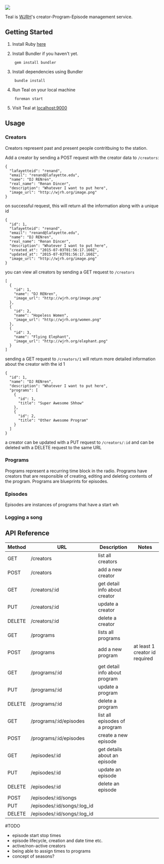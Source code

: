 ![](http://wjrh.org/teal-logo.png)

Teal is [WJRH](http://wjrh.org)'s creator-Program-Episode management service.

## Getting Started
1.  Install Ruby [here](https://www.ruby-lang.org/en/documentation/installation/)
2. Install Bundler if you haven't yet.

        gem install bundler

3. Install dependencies using Bundler

        bundle install

4. Run Teal on your local machine
 
        foreman start

5. Visit Teal at [localhost:9000](http://localhost:9000)

## Usage

### Creators
Creators represent past and present people contritbuing to the station.

Add a creator by sending a POST request with the creator data to `/creators`:

    {
      "lafayetteid": "renand",
      "email": "renand@lafayette.edu",
      "name": "DJ RENren",
      "real_name": "Renan Dincer",
      "description": "Whatever I want to put here",
      "image_url": "http://wjrh.org/image.png"
    }

on successful request, this will return all the information along with a unique id

    {
      "id": 1,
      "lafayetteid": "renand",
      "email": "renand@lafayette.edu",
      "name": "DJ RENren",
      "real_name": "Renan Dincer",
      "description": "Whatever I want to put here",
      "created_at": "2015-07-03T01:56:17.160Z",
      "updated_at": "2015-07-03T01:56:17.160Z",
      "image_url": "http://wjrh.org/image.png"
    }

you can view all creators by sending a GET request to `/creators` 

    [
      {
        "id": 1,
        "name": "DJ RENren",
        "image_url": "http://wjrh.org/image.png"
      },
      {
        "id": 2,
        "name": "Hopeless Women",
        "image_url": "http://wjrh.org/women.png"
      },
      {
        "id": 3,
        "name": "Flying Elephant",
        "image_url": "http://wjrh.org/elephant.png"
      }
    ]

sending a GET request to `/creators/1` will return more detailed information about the creator with the id 1

    {
      "id": 1,
      "name": "DJ RENren",
      "description": "Whatever I want to put here",
      "programs": [
        {
          "id": 1,
          "title": "Super Awesome Shhow"
        },
        {
          "id": 2,
          "title": "Other Awesome Program"
        }
      ]
    }

a creator can be updated with a PUT request to `/creators/:id` and can be deleted with a DELETE request to the same URL

### Programs
Programs represent a recurring time block in the radio. Programs have creators that are responsible of creating, editing and deleting contents of the program. Programs are blueprints for episodes.

### Episodes
Episodes are instances of programs that have a start wh

### Logging a song

## API Reference
| Method | URL | Description | Notes |
|--------|------------|-----------------|--------------------------|
| GET | /creators | list all creators |  |
| POST | /creators | add a new creator |  |
| GET | /creators/:id | get detail info about creator |  |
| PUT | /creators/:id | update a creator |  |
| DELETE | /creators/:id | delete a creator |  |
| GET | /programs | lists all programs |  |
| POST | /programs | add a new program | at least 1 creator id required |
| GET | /programs/:id | get detail info about program |  |
| PUT | /programs/:id | update a program |  |
| DELETE | /programs/:id | delete a program |  |
| GET | /programs/:id/episodes | list all episodes of a program |  |
| POST | /programs/:id/episodes | create a new episode |  |
| GET | /episodes/:id | get details about an episode |  |
| PUT | /episodes/:id | update an episode |  |
| DELETE | /episodes/:id | delete an episode |  |
| POST | /episodes/:id/songs |  |  |
| PUT | /episodes/:id/songs/:log_id |  |  |
| DELETE | /episodes/:id/songs/:log_id |  |  |

#TODO

- episode start stop times
- episode lifecycle, creation and date time etc.
- active/non-active creators
- being able to assign times to programs
- concept of seasons?
